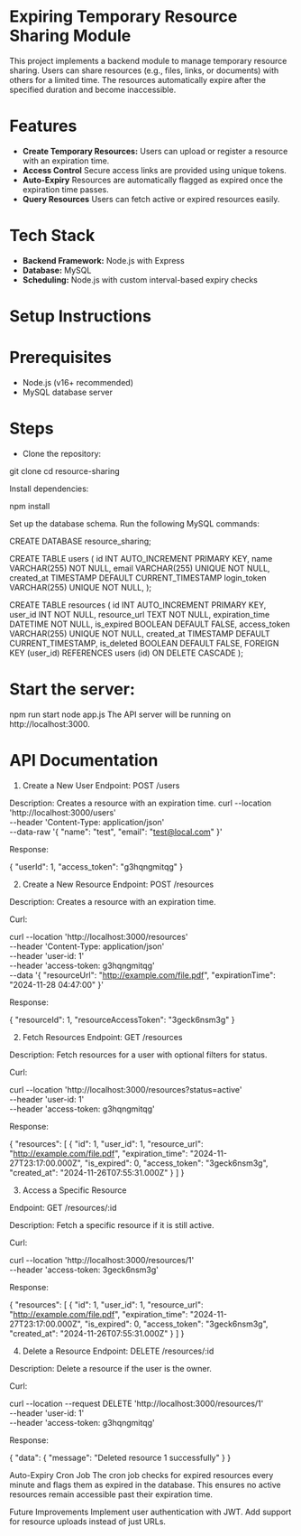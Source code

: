 # Expiring Temporary Resource Sharing Module
This project implements a backend module to manage temporary resource sharing. Users can share resources (e.g., files, links, or documents) with others for a limited time. The resources automatically expire after the specified duration and become inaccessible.

# **Features**
- **Create Temporary Resources:** Users can upload or register a resource with an expiration time.
- **Access Control** Secure access links are provided using unique tokens.
- **Auto-Expiry** Resources are automatically flagged as expired once the expiration time passes.
- **Query Resources** Users can fetch active or expired resources easily.

# **Tech Stack**

- **Backend Framework:** Node.js with Express
- **Database:** MySQL
- **Scheduling:** Node.js with custom interval-based expiry checks

# **Setup Instructions**

# **Prerequisites**
- Node.js (v16+ recommended)
- MySQL database server

# **Steps**
- Clone the repository:

git clone <repository-url>
cd resource-sharing

Install dependencies:

npm install

Set up the database schema. Run the following MySQL commands:


CREATE DATABASE resource_sharing;

CREATE TABLE users (
    id INT AUTO_INCREMENT PRIMARY KEY,
    name VARCHAR(255) NOT NULL,
    email VARCHAR(255) UNIQUE NOT NULL,
    created_at TIMESTAMP DEFAULT CURRENT_TIMESTAMP
    login_token VARCHAR(255) UNIQUE NOT NULL,
);

CREATE TABLE resources (
    id INT AUTO_INCREMENT PRIMARY KEY,
    user_id INT NOT NULL,
    resource_url TEXT NOT NULL,
    expiration_time DATETIME NOT NULL,
    is_expired BOOLEAN DEFAULT FALSE,
    access_token VARCHAR(255) UNIQUE NOT NULL,
    created_at TIMESTAMP DEFAULT CURRENT_TIMESTAMP,
    is_deleted BOOLEAN DEFAULT FALSE,
    FOREIGN KEY (user_id) REFERENCES users (id) ON DELETE CASCADE
);

# **Start the server:**

npm run start 
node app.js
The API server will be running on http://localhost:3000.

# **API Documentation**

1. Create a New User
Endpoint: POST /users

Description: Creates a resource with an expiration time.
curl --location 'http://localhost:3000/users' \
--header 'Content-Type: application/json' \
--data-raw '{
    "name": "test",
    "email": "test@local.com"
}'

Response:

{
    "userId": 1,
    "access_token": "g3hqngmitqg"
}

2. Create a New Resource
Endpoint: POST /resources

Description: Creates a resource with an expiration time.

Curl:

curl --location 'http://localhost:3000/resources' \
--header 'Content-Type: application/json' \
--header 'user-id: 1' \
--header 'access-token: g3hqngmitqg' \
--data '{
    "resourceUrl": "http://example.com/file.pdf",
    "expirationTime": "2024-11-28 04:47:00"
}'

Response:

{
    "resourceId": 1,
    "resourceAccessToken": "3geck6nsm3g"
}


2. Fetch Resources
Endpoint: GET /resources

Description: Fetch resources for a user with optional filters for status.

Curl:

curl --location 'http://localhost:3000/resources?status=active' \
--header 'user-id: 1' \
--header 'access-token: g3hqngmitqg'

Response:

{
    "resources": [
        {
            "id": 1,
            "user_id": 1,
            "resource_url": "http://example.com/file.pdf",
            "expiration_time": "2024-11-27T23:17:00.000Z",
            "is_expired": 0,
            "access_token": "3geck6nsm3g",
            "created_at": "2024-11-26T07:55:31.000Z"
        }
    ]
}

3. Access a Specific Resource

Endpoint: GET /resources/:id

Description: Fetch a specific resource if it is still active.

Curl:

curl --location 'http://localhost:3000/resources/1' \
--header 'access-token: 3geck6nsm3g'

Response:

{
    "resources": [
        {
            "id": 1,
            "user_id": 1,
            "resource_url": "http://example.com/file.pdf",
            "expiration_time": "2024-11-27T23:17:00.000Z",
            "is_expired": 0,
            "access_token": "3geck6nsm3g",
            "created_at": "2024-11-26T07:55:31.000Z"
        }
    ]
}

4. Delete a Resource
Endpoint: DELETE /resources/:id

Description: Delete a resource if the user is the owner.

Curl:

curl --location --request DELETE 'http://localhost:3000/resources/1' \
--header 'user-id: 1' \
--header 'access-token: g3hqngmitqg'

Response:

{
    "data": {
        "message": "Deleted resource 1 successfully"
    }
}

Auto-Expiry Cron Job
The cron job checks for expired resources every minute and flags them as expired in the database. This ensures no active resources remain accessible past their expiration time.

Future Improvements
Implement user authentication with JWT.
Add support for resource uploads instead of just URLs.